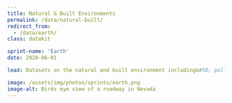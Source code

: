 ```yaml
---
title: Natural & Built Environments
permalink: /data/natural-built/
redirect_from:
  - /data/earth/
class: datakit

sprint-name: 'Earth'
date: 2020-06-01

lead: Datasets on the natural and built environment including&#58; pollution, agriculture, transportation emissions, recycling, economic self-sufficiency, resources for refugees, rural economic development, and disaster spending.

image: /assets/img/photos/sprints/earth.png
image-alt: Birds eye view of a roadway in Nevada
---
```

